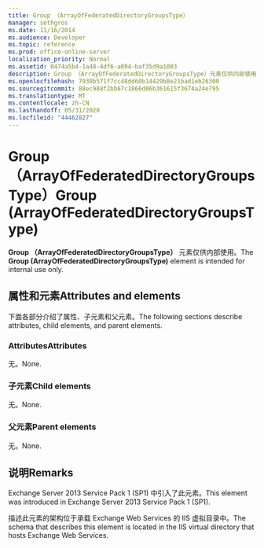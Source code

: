 ```yaml
---
title: Group （ArrayOfFederatedDirectoryGroupsType）
manager: sethgros
ms.date: 11/16/2014
ms.audience: Developer
ms.topic: reference
ms.prod: office-online-server
localization_priority: Normal
ms.assetid: 0474a5b4-1a48-4df6-a094-baf35d9a1083
description: Group （ArrayOfFederatedDirectoryGroupsType）元素仅供内部使用。
ms.openlocfilehash: 7938b571f7cc48dd60b14429b8e21bad1eb26300
ms.sourcegitcommit: 88ec988f2bb67c1866d06b361615f3674a24e795
ms.translationtype: MT
ms.contentlocale: zh-CN
ms.lasthandoff: 05/31/2020
ms.locfileid: "44462827"
---
```

# <a name="group-arrayoffederateddirectorygroupstype"></a><span data-ttu-id="7051c-103">Group （ArrayOfFederatedDirectoryGroupsType）</span><span class="sxs-lookup"><span data-stu-id="7051c-103">Group (ArrayOfFederatedDirectoryGroupsType)</span></span>

<span data-ttu-id="7051c-104">**Group （ArrayOfFederatedDirectoryGroupsType）** 元素仅供内部使用。</span><span class="sxs-lookup"><span data-stu-id="7051c-104">The **Group (ArrayOfFederatedDirectoryGroupsType)** element is intended for internal use only.</span></span> 

## <a name="attributes-and-elements"></a><span data-ttu-id="7051c-105">属性和元素</span><span class="sxs-lookup"><span data-stu-id="7051c-105">Attributes and elements</span></span>

<span data-ttu-id="7051c-106">下面各部分介绍了属性、子元素和父元素。</span><span class="sxs-lookup"><span data-stu-id="7051c-106">The following sections describe attributes, child elements, and parent elements.</span></span>
  
### <a name="attributes"></a><span data-ttu-id="7051c-107">Attributes</span><span class="sxs-lookup"><span data-stu-id="7051c-107">Attributes</span></span>

<span data-ttu-id="7051c-108">无。</span><span class="sxs-lookup"><span data-stu-id="7051c-108">None.</span></span>
  
### <a name="child-elements"></a><span data-ttu-id="7051c-109">子元素</span><span class="sxs-lookup"><span data-stu-id="7051c-109">Child elements</span></span>

<span data-ttu-id="7051c-110">无。</span><span class="sxs-lookup"><span data-stu-id="7051c-110">None.</span></span>
  
### <a name="parent-elements"></a><span data-ttu-id="7051c-111">父元素</span><span class="sxs-lookup"><span data-stu-id="7051c-111">Parent elements</span></span>

<span data-ttu-id="7051c-112">无。</span><span class="sxs-lookup"><span data-stu-id="7051c-112">None.</span></span>
  
## <a name="remarks"></a><span data-ttu-id="7051c-113">说明</span><span class="sxs-lookup"><span data-stu-id="7051c-113">Remarks</span></span>

<span data-ttu-id="7051c-114">Exchange Server 2013 Service Pack 1 (SP1) 中引入了此元素。</span><span class="sxs-lookup"><span data-stu-id="7051c-114">This element was introduced in Exchange Server 2013 Service Pack 1 (SP1).</span></span>
  
<span data-ttu-id="7051c-115">描述此元素的架构位于承载 Exchange Web Services 的 IIS 虚拟目录中。</span><span class="sxs-lookup"><span data-stu-id="7051c-115">The schema that describes this element is located in the IIS virtual directory that hosts Exchange Web Services.</span></span>
  

